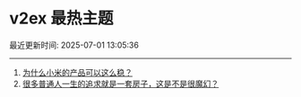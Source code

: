 # v2ex 最热主题

最近更新时间: 2025-07-01 13:05:36

--- 
1. [为什么小米的产品可以这么稳？](https://www.v2ex.com/t/1142116) 
2. [很多普通人一生的追求就是一套房子，这是不是很魔幻？](https://www.v2ex.com/t/1142119) 
